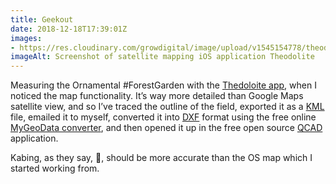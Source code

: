 ```yaml
---
title: Geekout
date: 2018-12-18T17:39:01Z
images: 
- https://res.cloudinary.com/growdigital/image/upload/v1545154778/theodolite-010395DD.png
imageAlt: Screenshot of satellite mapping iOS application Theodolite
---
```


Measuring the Ornamental #ForestGarden with the [Thedoloite app](http://hrtapps.com/theodolite/), when I noticed the map functionality. It’s way more detailed than Google Maps satellite view, and so I’ve traced the outline of the field, exported it as a [KML](https://en.wikipedia.org/wiki/Keyhole_Markup_Language) file, emailed it to myself, converted it into [DXF](https://en.wikipedia.org/wiki/AutoCAD_DXF) format using the free online [MyGeoData converter](https://mygeodata.cloud/converter/), and then opened it up in the free open source [QCAD](https://qcad.org/en/) application.

Kabing, as they say, 🥂, should be more accurate than the OS map which I started working from.

